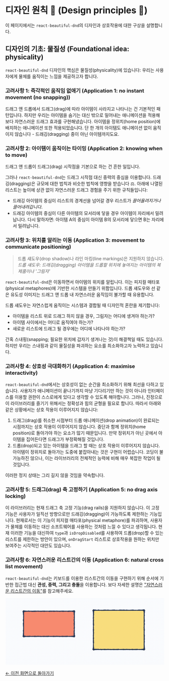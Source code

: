 # 디자인 원칙 📖 (Design principles 📖)

이 페이지에서는 `react-beautiful-dnd`의 디자인과 상호작용에 대한 구상을 설명합니다.

## 디자인의 기초: 물질성 (Foundational idea: physicality)

`react-beautiful-dnd` 디자인의 핵심은 물질성(physicality)에 있습니다: 우리는 사용자에게 물체를 움직이는 느낌을 제공하고자 합니다.

### 고려사항 1: 즉각적인 움직임 없애기 (Application 1: no instant movement (no snapping))

드래그 앤 드롭에서 드래그(drag)에 따라 아이템이 사라지고 나타나는 건 기본적인 패턴입니다. 하지만 우리는 아이템을 숨기는 대신 밖으로 밀어내는 애니메이션을 적용해 보다 자연스러운 드래그 효과를 구현해냈습니다. 아이템을 정위치(home position)에 배치하는 애니메이션 또한 적용되었습니다. 단 한 개의 아이템도 애니메이션 없이 움직이지 않습니다 - 드래깅(dragging) 중이 아닌 아이템까지도요.

### 고려사항 2: 아이템이 움직이는 타이밍 (Application 2: knowing when to move)

드래그 앤 드롭이 드래그(drag) 시작점을 기본으로 하는 건 흔한 일입니다.

그러나 `react-beautiful-dnd`는 드래그 시작점 대신 중력의 중심을 이용합니다. 드래깅(dragging)은 규모에 대한 법칙과 비슷한 법칙에 영향을 받습니다 ⚖️. 아래에 나열된 리스트는 높이에 상관 없이 자연스러운 드래그 경험을 주기 위한 규칙들입니다:

- 드래깅 아이템의 중심이 리스트의 경계선을 넘어갈 경우 리스트가 _끌어올려지거나 끌어내려갑니다_.
- 드래깅 아이템의 중심이 다른 아이템의 모서리에 닿을 경우 아이템이 자리에서 밀려납니다. 다시 말하자면: 아이템 A의 중심이 아이템 B의 모서리에 닿으면 B는 자리에서 밀려납니다.

### 고려사항 3: 위치를 알리는 이동 (Application 3: movement to communicate positioning)

> 드롭 섀도우(drop shadow)나 라인 마킹(line markings)은 지원하지 않습니다.
> _드롭 섀도우: 드래깅(dragging) 아이템을 드롭할 위치에 놓여지는 아이템의 복제품이나 '그림자'_

`react-beautiful-dnd`은 이동하면서 아이템의 위치를 알립니다. 이는 피지컬 매타포(physical metaphores)에 기반한 시스템을 만들기 위함입니다. 드롭 섀도우와 선 같은 유도성 이미지는 드래그 앤 드롭 내 자연스러운 움직임이 불가할 때 유용합니다.

드롭 섀도우는 자연스럽게 움직이는 시스템과 결합될 때 디자인적 혼란을 제기합니다:

- 아이템을 리스트 위로 드래그 하지 않을 경우, 그림자는 어디에 생겨야 하는가?
- 아이템 사이에서는 어디로 움직여야 하는가?
- 새로운 리스트에 드래그 될 경우에는 어디에 나타나야 하는가?

간혹 스내핑(snapping; 필요한 위치에 갑자기 생겨나는 것)이 해결책일 때도 있습니다. 하지만 우리는 스내핑과 같이 물질성을 파괴하는 요소를 최소화하고자 노력하고 있습니다.

### 고려사항 4: 상호성 극대화하기 (Application 4: maximise interactivity)

`react-beautiful-dnd`에서는 상호성이 없는 순간을 최소화하기 위해 최선을 다하고 있습니다. 사용자가 애니메이션이 끝나기까지 마냥 기다리기만 하는 것이 아니라 인터페이스를 이용할 권한이 스스로에게 있다고 생각할 수 있도록 해야합니다. 그러나, 진정으로 이 라이브러리를 즐기기 위해서는 정확성과 힘의 균형을 필요로 합니다. 따라서 아래와 같은 상황에서는 상호 작용이 이루어지지 않습니다:

1.  드래그(drag)를 취소한 시점부터 드롭 애니메이션(drop animation)이 완료되는 시점까지는 상호 작용이 이루어지지 않습니다. 중단과 함께 정위치(home position)로 돌아가야 하는 요소가 많기 때문입니다. 만약 정위치가 아닌 곳에서 아이템을 집어든다면 드래그가 부정확해질 것입니다.
2.  드롭(drop)되고 있는 아이템을 드래그 할 때는 상호 작용이 이루어지지 않습니다. 아이템이 정위치로 돌아가는 도중에 붙잡아내는 것은 구현이 어렵습니다. 코딩이 불가능하진 않으나, 이는 라이브러리의 전체적인 능력에 비해 매우 복잡한 작업이 될 것입니다.

이러한 정지 상태는 그리 길지 않을 것임을 약속합니다.

### 고려사항 5: 드래그(drag) 축 고정하기 (Application 5: no drag axis locking)

이 라이브러리는 현재 드래그 축 고정 기능(drag rails)을 지원하지 않습니다. 이 고정 기능은 사용자가 일직선 방향으로만 드래깅(dragging)이 가능하도록 제한하는 기능입니다. 현재로서는 이 기능이 피지컬 매타포(physical metaphore)를 파괴하며, 사용자가 물체를 이동하는 대신 소프트웨어를 사용하는 것처럼 느낄 수 있다고 생각됩니다. 현재 이러한 기능을 대신하여 `type`과 `isDropDisabled`를 사용하여 드롭(drop)할 수 있는 리스트를 제한하는 방안이 있으며, `onDragStart` 리스트로 상호작용을 원하는 위치만 보여주는 시각적인 대안도 있습니다.

### 고려사항 6: 자연스러운 리스트간의 이동 (Application 6: natural cross list movement)

`react-beautiful-dnd`는 키보드를 이용한 리스트간의 이동을 구현하기 위해 순서에 기반한 접근법 대신 **관성, 중력, 그리고 충돌**을 이용합니다. 보다 자세한 설명은 ["자연스러운 리스트간의 이동"](https://medium.com/@alexandereardon/friction-gravity-and-collisions-3adac3a94e19)를 참고해주세요.

![예시](https://raw.githubusercontent.com/alexreardon/files/master/resources/collision.gif?raw=true)

[← 이전 화면으로 돌아가기](/README.md#documentation-)
